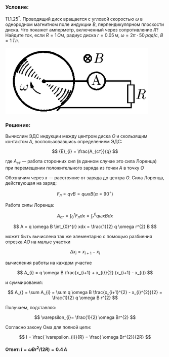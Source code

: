 ###  Условие:

$11.1.25^*.$ Проводящий диск вращается с угловой скоростью $\omega$ в однородном магнитном поле индукции $B$, перпендикулярном плоскости диска. Что покажет амперметр, включенный через сопротивление $R$? Найдите ток, если $R = 1 \,Ом$, радиус диска $r = 0.05 \,м$, $\omega = 2\pi\cdot 50 \,рад/с$, $B = 1 \,Тл$.

![К задаче $11.1.25$|452x208, 35%](../../img/11.1.25/11.1.25.png)

###  Решение:

Вычислим ЭДС индукции между центром диска $O$ и скользящим контактом $A$, воспользовавшись определением ЭДС:

$$
{E}_{i} = \frac{A_{ст}}{q}
$$

где $A_{ст}$ — работа сторонних сил (в данном случае это сила Лоренца) при перемещении положительного заряда из точки $A$ в точку $O$

Обозначим через $x$ — расстояние от заряда до центра $O$. Сила Лоренца, действующая на заряд:

$$
F_{л} = qvB = q \omega xB ( \alpha = 90^{ \circ})
$$

Работа силы Лоренца:

$$
A_{ст} = \int_{0}^{r} F_{л} dx = \int_{r}^{0} q \omega xB dx
$$

$$
A = q \omega B \int_{0}^{r} xdx = \frac{1}{2} q \omega r^{2} B
$$

может быть вычислена так же элементарно с помощью разбиения отрезка $AO$ на малые участки

$$
\Delta x_{i} = x_{i+1} - x_{i}
$$

вычисления работы на каждом участке

$$
A_{i} = q \omega B \frac{x_{i+1} + x_{i}}{2} (x_{i+1} - x_{i})
$$

и суммирования:

$$
A_{} = \sum A_{i} = \sum q \omega B \frac{x_{i+1}^{2} - x_{i}^{2}}{2} = \frac{1}{2} q \omega B r^{2}
$$

Получаем, подставляя:

$$
\varepsilon_{i}= \frac{1}{2} \omega Br^{2}
$$

Согласно закону Ома для полной цепи:

$$
I = \frac{ \varepsilon_{i}}{R} = \frac{ \omega Br^{2}}{2R}
$$

####  Ответ: $I = \omega Br^2/(2R) = 0.4 \,А$
